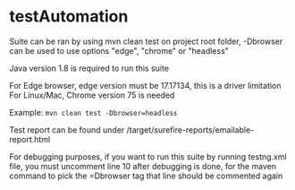 # testAutomation
Suite can be ran by using mvn clean test on project root folder, -Dbrowser can be used to use options "edge", "chrome" or "headless"

Java version 1.8 is required to run this suite

For Edge browser, edge version must be 17.17134, this is a driver limitation
For Linux/Mac, Chrome version 75 is needed

Example: `mvn clean test -Dbrowser=headless`

Test report can be found under /target/surefire-reports/emailable-report.html

For debugging purposes, if you want to run this suite by running testng.xml file, you must uncomment
line 10 <parameter name="browser" value="chrome"/> after debugging is done, for the maven command to pick the =Dbrowser tag
that line should be commented again
